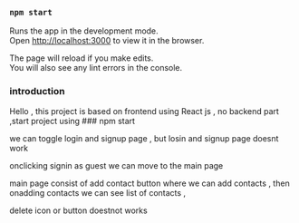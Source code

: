 

### `npm start`

Runs the app in the development mode.\
Open [http://localhost:3000](http://localhost:3000) to view it in the browser.

The page will reload if you make edits.\
You will also see any lint errors in the console.

### introduction 
Hello  , this project is based on frontend using React js , no backend part ,start project using ### npm start

we can toggle login and signup page , but losin and signup page doesnt work 

onclicking signin as guest we can move to the main page

main page consist of add contact button where we can add contacts , then onadding contacts we can see list of contacts ,

delete icon or button doestnot works
